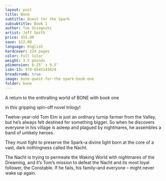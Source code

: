 ```yaml
---
layout: post
title: Bone
subtitle: Quest for the Spark
subsubtitle: Book 1
author: Tom Sniegoski
artist: Jeff Smith
price: $55.00
save: $12.00
language: English
hardcover: 224 pages
color: Full Color
weight: 3.5 pounds
pdimension: 6.25″ x 9.5″
isbn-13: 978-0545141024
breadcrumb: true
image: bone-quest-for-the-spark-book-one
folder: bone
---
```


A return to the enthralling world of BONE with book one

in this gripping spin-off novel trilogy!

Twelve-year-old Tom Elm is just an ordinary turnip farmer from the Valley, but he’s always felt destined for something bigger. So when he discovers everyone in his village is asleep and plagued by nightmares, he assembles a band of unlikely heroes. 

They must fight to preserve the Spark–a divine light born at the core of a vast, dark nothingness called the Nacht. 

The Nacht is trying to permeate the Waking World with nightmares of the Dreaming, and it’s Tom’s mission to defeat the Nacht and its most loyal follower, the Constable. If he fails, his family–and everyone – might never wake up again.